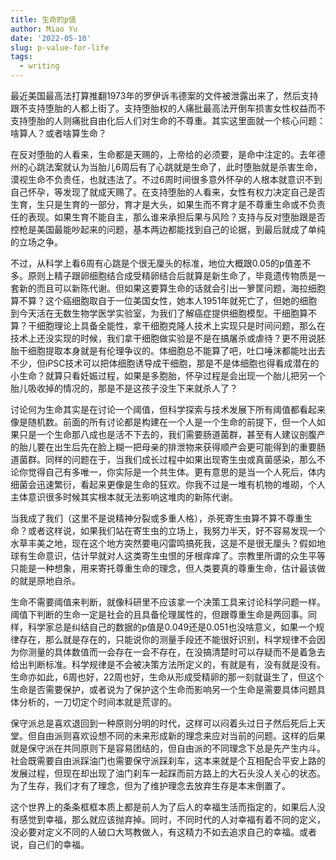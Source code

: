 ```yaml
---
title: 生命的p值
author: Miao Yu
date: '2022-05-10'
slug: p-value-for-life
tags:
  - writing
---
```


最近美国最高法打算推翻1973年的罗伊诉韦德案的文件被泄露出来了，然后支持跟不支持堕胎的人都上街了。支持堕胎权的人痛批最高法开倒车损害女性权益而不支持堕胎的人则痛批自由化后人们对生命的不尊重。其实这里面就一个核心问题：啥算人？或者啥算生命？

在反对堕胎的人看来，生命都是天赐的，上帝给的必须要，是命中注定的。去年德州的心跳法案就认为当胎儿6周后有了心跳就是生命了，此时堕胎就是杀害生命，漠视生命不负责任，也就违法了。不过6周时间很多意外怀孕的人根本就意识不到自己怀孕，等发现了就成天赐了。在支持堕胎的人看来，女性有权力决定自己是否生育，生只是生育的一部分，育才是大头，如果生而不育才是不尊重生命或不负责任的表现。如果生育不能自主，那么谁来承担后果与风险？支持与反对堕胎跟是否控枪是美国最能吵起来的问题，基本两边都能找到自己的论据，到最后就成了单纯的立场之争。

不过，从科学上看6周有心跳是个很无厘头的标准，地位大概跟0.05的p值差不多。原则上精子跟卵细胞结合成受精卵结合后就算是新生命了，毕竟遗传物质是一套新的而且可以新陈代谢。但如果这要算生命的话就会引出一箩筐问题，海拉细胞算不算？这个癌细胞取自于一位美国女性，她本人1951年就死亡了，但她的细胞到今天活在无数生物学医学实验室，为我们了解癌症提供细胞模型。干细胞算不算？干细胞理论上具备全能性，拿干细胞克隆人技术上实现只是时间问题，那么在技术上还没实现的时候，我们拿干细胞做实验是不是在搞屠杀或虐待？更不用说胚胎干细胞提取本身就是有伦理争议的。体细胞总不能算了吧，吐口唾沫都能吐出去不少，但iPSC技术可以把体细胞诱导成干细胞，那是不是体细胞也得看成潜在的小生命？就算只看妊娠过程，如果是多胞胎，怀孕过程是会出现一个胎儿把另一个胎儿吸收掉的情况的，那是不是这孩子没生下来就杀人了？

讨论何为生命其实是在讨论一个阈值，但科学探索与技术发展下所有阈值都看起来像是随机数。前面的所有讨论都是构建在一个人是一个生命的前提下，但一个人如果只是一个生命那八成也是活不下去的，我们需要肠道菌群，甚至有人建议剖腹产的胎儿要在出生后先在脸上糊一把母亲的排泄物来获得顺产会更可能得到的重要肠道菌群。同样的问题在于，当我们成长过程中如果出现寄生虫或真菌感染，那么不论你觉得自己有多唯一，你实际是一个共生体。更有意思的是当一个人死后，体内细菌会迅速繁衍，看起来更像是生命的狂欢。你我不过是一堆有机物的堆砌，个人主体意识很多时候其实根本就无法影响这堆肉的新陈代谢。

当我成了我们（这里不是说精神分裂或多重人格），杀死寄生虫算不算不尊重生命？或者这样说，如果我们站在寄生虫的立场上，我努力半天，好不容易发现一个水草丰美之地，现在这个地方突然要电闪雷鸣搞死我，这是不是很无厘头？假如地球有生命意识，估计早就对人这类寄生虫恨的牙根痒痒了。宗教里所谓的众生平等只能是一种想象，用来寄托尊重生命的理念，但人类要真的尊重生命，估计最该做的就是原地自杀。

生命不需要阈值来判断，就像科研里不应该拿一个决策工具来讨论科学问题一样。阈值下判断的生命一定是社会的且具备伦理属性的，但跟尊重生命是两回事。同样，科学家总是纠结自己的数据的p值是0.049还是0.051也没啥意义，如果一个规律存在，那么就是存在的，只能说你的测量手段还不能很好识别，科学规律不会因为你测量的具体数值而一会存在一会不存在，在没搞清楚时可以存疑而不是着急去给出判断标准。科学规律是不会被决策方法所定义的，有就是有，没有就是没有。生命亦如此，6周也好，22周也好，生命从形成受精卵的那一刻就诞生了，但这个生命是否需要保护，或者说为了保护这个生命而影响另一个生命是需要具体问题具体分析的，一刀切定个时间本就是荒谬的。

保守派总是喜欢退回到一种原则分明的时代，这样可以闷着头过日子然后死后上天堂。但自由派则喜欢设想不同的未来形成新的理念来应对当前的问题。这样的后果就是保守派在共同原则下是容易团结的，但自由派的不同理念下总是先产生内斗。社会既需要自由派踩油门也需要保守派踩刹车，这本来就是个互相配合平安上路的发展过程，但现在却出现了油门刹车一起踩而前方路上的大石头没人关心的状态。为了生存，我们才有了理念，但为了维护理念去放弃生存是本末倒置了。

这个世界上的条条框框本质上都是前人为了后人的幸福生活而指定的，如果后人没有感觉到幸福，那么就应该抛弃掉。同时，不同时代的人对幸福有着不同的定义，没必要对定义不同的人破口大骂教做人，有这精力不如去追求自己的幸福。或者说，自己们的幸福。
